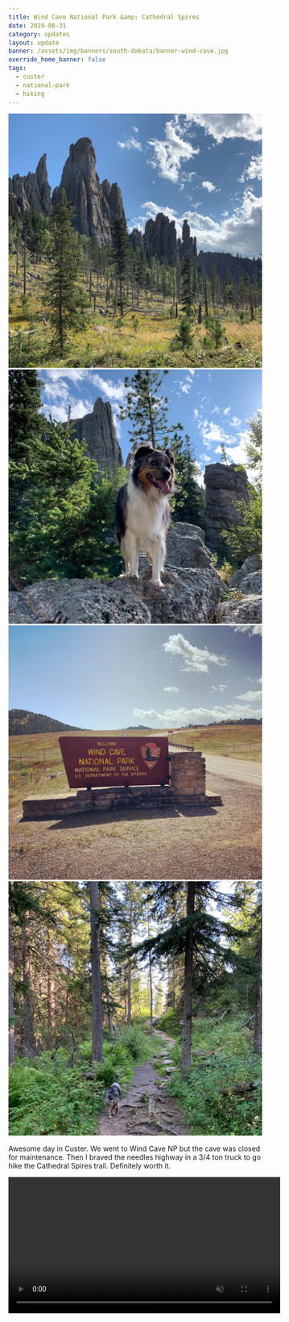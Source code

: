 ```yaml
---
title: Wind Cave National Park &amp; Cathedral Spires
date: 2019-08-31
category: updates
layout: update
banner: /assets/img/banners/south-dakota/banner-wind-cave.jpg
override_home_banner: false
tags:
  - custer
  - national-park
  - hiking
---
```


<div class="img-slider">
    <img src="/assets/img/updates/south-dakota/wind-cave-np-cathedral-spires/1.jpg">
    <img src="/assets/img/updates/south-dakota/wind-cave-np-cathedral-spires/2.jpg">
    <img src="/assets/img/updates/south-dakota/wind-cave-np-cathedral-spires/3.jpg">
    <img src="/assets/img/updates/south-dakota/wind-cave-np-cathedral-spires/4.jpg">
</div>

Awesome day in Custer. We went to Wind Cave NP but the cave was closed for maintenance. Then I braved the needles highway in a 3/4 ton truck to go hike the Cathedral Spires trail. Definitely worth it.

<video controls muted width="540">
    <source src="{{ site.cdn }}/vid/updates/south-dakota/wind-cave-cathedral-spires/needles.mp4" type="video/mp4">
</video>
